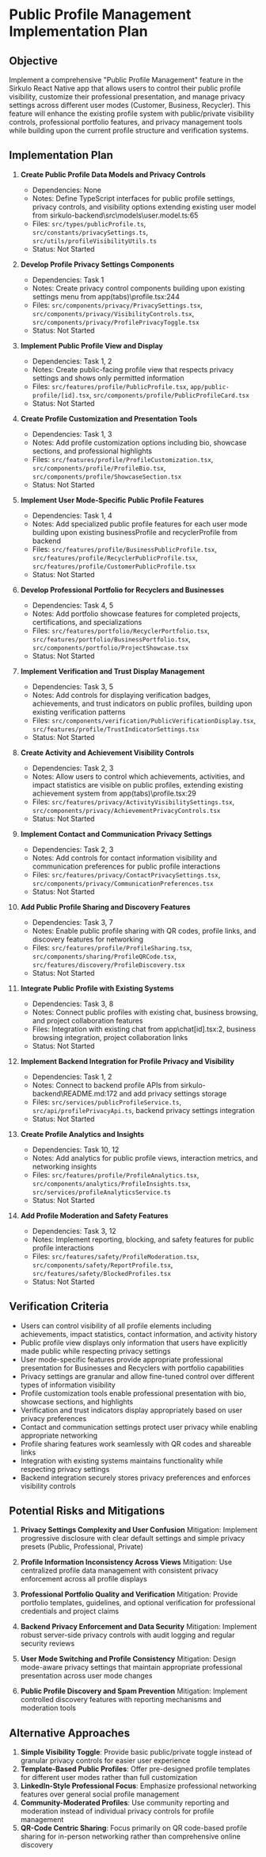 # Public Profile Management Implementation Plan

## Objective
Implement a comprehensive "Public Profile Management" feature in the Sirkulo React Native app that allows users to control their public profile visibility, customize their professional presentation, and manage privacy settings across different user modes (Customer, Business, Recycler). This feature will enhance the existing profile system with public/private visibility controls, professional portfolio features, and privacy management tools while building upon the current profile structure and verification systems.

## Implementation Plan
1. **Create Public Profile Data Models and Privacy Controls**
   - Dependencies: None
   - Notes: Define TypeScript interfaces for public profile settings, privacy controls, and visibility options extending existing user model from sirkulo-backend\src\models\user.model.ts:65
   - Files: `src/types/publicProfile.ts`, `src/constants/privacySettings.ts`, `src/utils/profileVisibilityUtils.ts`
   - Status: Not Started

2. **Develop Profile Privacy Settings Components**
   - Dependencies: Task 1
   - Notes: Create privacy control components building upon existing settings menu from app\(tabs)\profile.tsx:244
   - Files: `src/components/privacy/PrivacySettings.tsx`, `src/components/privacy/VisibilityControls.tsx`, `src/components/privacy/ProfilePrivacyToggle.tsx`
   - Status: Not Started

3. **Implement Public Profile View and Display**
   - Dependencies: Task 1, 2
   - Notes: Create public-facing profile view that respects privacy settings and shows only permitted information
   - Files: `src/features/profile/PublicProfile.tsx`, `app/public-profile/[id].tsx`, `src/components/profile/PublicProfileCard.tsx`
   - Status: Not Started

4. **Create Profile Customization and Presentation Tools**
   - Dependencies: Task 1, 3
   - Notes: Add profile customization options including bio, showcase sections, and professional highlights
   - Files: `src/features/profile/ProfileCustomization.tsx`, `src/components/profile/ProfileBio.tsx`, `src/components/profile/ShowcaseSection.tsx`
   - Status: Not Started

5. **Implement User Mode-Specific Public Profile Features**
   - Dependencies: Task 1, 4
   - Notes: Add specialized public profile features for each user mode building upon existing businessProfile and recyclerProfile from backend
   - Files: `src/features/profile/BusinessPublicProfile.tsx`, `src/features/profile/RecyclerPublicProfile.tsx`, `src/features/profile/CustomerPublicProfile.tsx`
   - Status: Not Started

6. **Develop Professional Portfolio for Recyclers and Businesses**
   - Dependencies: Task 4, 5
   - Notes: Add portfolio showcase features for completed projects, certifications, and specializations
   - Files: `src/features/portfolio/RecyclerPortfolio.tsx`, `src/features/portfolio/BusinessPortfolio.tsx`, `src/components/portfolio/ProjectShowcase.tsx`
   - Status: Not Started

7. **Implement Verification and Trust Display Management**
   - Dependencies: Task 3, 5
   - Notes: Add controls for displaying verification badges, achievements, and trust indicators on public profiles, building upon existing verification patterns
   - Files: `src/components/verification/PublicVerificationDisplay.tsx`, `src/features/profile/TrustIndicatorSettings.tsx`
   - Status: Not Started

8. **Create Activity and Achievement Visibility Controls**
   - Dependencies: Task 2, 3
   - Notes: Allow users to control which achievements, activities, and impact statistics are visible on public profiles, extending existing achievement system from app\(tabs)\profile.tsx:29
   - Files: `src/features/privacy/ActivityVisibilitySettings.tsx`, `src/components/privacy/AchievementPrivacyControls.tsx`
   - Status: Not Started

9. **Implement Contact and Communication Privacy Settings**
   - Dependencies: Task 2, 3
   - Notes: Add controls for contact information visibility and communication preferences for public profile interactions
   - Files: `src/features/privacy/ContactPrivacySettings.tsx`, `src/components/privacy/CommunicationPreferences.tsx`
   - Status: Not Started

10. **Add Public Profile Sharing and Discovery Features**
    - Dependencies: Task 3, 7
    - Notes: Enable public profile sharing with QR codes, profile links, and discovery features for networking
    - Files: `src/features/profile/ProfileSharing.tsx`, `src/components/sharing/ProfileQRCode.tsx`, `src/features/discovery/ProfileDiscovery.tsx`
    - Status: Not Started

11. **Integrate Public Profile with Existing Systems**
    - Dependencies: Task 3, 8
    - Notes: Connect public profiles with existing chat, business browsing, and project collaboration features
    - Files: Integration with existing chat from app\chat\[id].tsx:2, business browsing integration, project collaboration links
    - Status: Not Started

12. **Implement Backend Integration for Profile Privacy and Visibility**
    - Dependencies: Task 1, 2
    - Notes: Connect to backend profile APIs from sirkulo-backend\README.md:172 and add privacy settings storage
    - Files: `src/services/publicProfileService.ts`, `src/api/profilePrivacyApi.ts`, backend privacy settings integration
    - Status: Not Started

13. **Create Profile Analytics and Insights**
    - Dependencies: Task 10, 12
    - Notes: Add analytics for public profile views, interaction metrics, and networking insights
    - Files: `src/features/profile/ProfileAnalytics.tsx`, `src/components/analytics/ProfileInsights.tsx`, `src/services/profileAnalyticsService.ts`
    - Status: Not Started

14. **Add Profile Moderation and Safety Features**
    - Dependencies: Task 3, 12
    - Notes: Implement reporting, blocking, and safety features for public profile interactions
    - Files: `src/features/safety/ProfileModeration.tsx`, `src/components/safety/ReportProfile.tsx`, `src/features/safety/BlockedProfiles.tsx`
    - Status: Not Started

## Verification Criteria
- Users can control visibility of all profile elements including achievements, impact statistics, contact information, and activity history
- Public profile view displays only information that users have explicitly made public while respecting privacy settings
- User mode-specific features provide appropriate professional presentation for Businesses and Recyclers with portfolio capabilities
- Privacy settings are granular and allow fine-tuned control over different types of information visibility
- Profile customization tools enable professional presentation with bio, showcase sections, and highlights
- Verification and trust indicators display appropriately based on user privacy preferences
- Contact and communication settings protect user privacy while enabling appropriate networking
- Profile sharing features work seamlessly with QR codes and shareable links
- Integration with existing systems maintains functionality while respecting privacy settings
- Backend integration securely stores privacy preferences and enforces visibility controls

## Potential Risks and Mitigations
1. **Privacy Settings Complexity and User Confusion**
   Mitigation: Implement progressive disclosure with clear default settings and simple privacy presets (Public, Professional, Private)

2. **Profile Information Inconsistency Across Views**
   Mitigation: Use centralized profile data management with consistent privacy enforcement across all profile displays

3. **Professional Portfolio Quality and Verification**
   Mitigation: Provide portfolio templates, guidelines, and optional verification for professional credentials and project claims

4. **Backend Privacy Enforcement and Data Security**
   Mitigation: Implement robust server-side privacy controls with audit logging and regular security reviews

5. **User Mode Switching and Profile Consistency**
   Mitigation: Design mode-aware privacy settings that maintain appropriate professional presentation across user mode changes

6. **Public Profile Discovery and Spam Prevention**
   Mitigation: Implement controlled discovery features with reporting mechanisms and moderation tools

## Alternative Approaches
1. **Simple Visibility Toggle**: Provide basic public/private toggle instead of granular privacy controls for easier user experience
2. **Template-Based Public Profiles**: Offer pre-designed profile templates for different user modes rather than full customization
3. **LinkedIn-Style Professional Focus**: Emphasize professional networking features over general social profile management
4. **Community-Moderated Profiles**: Use community reporting and moderation instead of individual privacy controls for profile management
5. **QR-Code Centric Sharing**: Focus primarily on QR code-based profile sharing for in-person networking rather than comprehensive online discovery